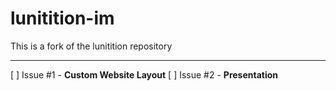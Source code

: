 # lunitition-im
This is a fork of the lunitition repository

-----------------------------------------------------------------------------------------------------------------------------------

[ ] Issue #1 - **Custom Website Layout**
[ ] Issue #2 - **Presentation**
